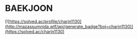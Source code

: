 # BAEKJOON
[![https://solved.ac/profile/charin1130](http://mazassumnida.wtf/api/generate_badge?boj=charin1130)](https://solved.ac/charin1130)
